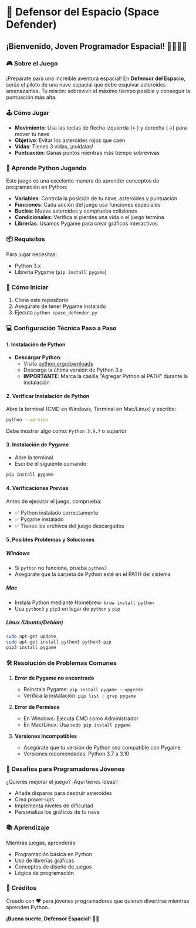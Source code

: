 # 🚀 Defensor del Espacio (Space Defender)

## ¡Bienvenido, Joven Programador Espacial! 👨‍🚀👩‍🚀

### 🎮 Sobre el Juego

¡Prepárate para una increíble aventura espacial! En **Defensor del Espacio**, serás el piloto de una nave espacial que debe esquivar asteroides amenazantes. Tu misión: sobrevivir el máximo tiempo posible y conseguir la puntuación más alta.

### 🕹️ Cómo Jugar

- **Movimiento**: Usa las teclas de flecha izquierda (←) y derecha (→) para mover tu nave
- **Objetivo**: Evitar los asteroides rojos que caen
- **Vidas**: Tienes 3 vidas, ¡cuídalas!
- **Puntuación**: Ganas puntos mientras más tiempo sobrevivas

### 🐍 Aprende Python Jugando

Este juego es una excelente manera de aprender conceptos de programación en Python:

- **Variables**: Controla la posición de tu nave, asteroides y puntuación
- **Funciones**: Cada acción del juego usa funciones especiales
- **Bucles**: Mueve asteroides y comprueba colisiones
- **Condicionales**: Verifica si pierdes una vida o el juego termina
- **Librerías**: Usamos Pygame para crear gráficos interactivos

### 📦 Requisitos

Para jugar necesitas:
- Python 3.x
- Librería Pygame (`pip install pygame`)

### 🚀 Cómo Iniciar

1. Clona este repositorio
2. Asegúrate de tener Pygame instalado
3. Ejecuta `python space_defender.py`

### 💻 Configuración Técnica Paso a Paso

#### 1. Instalación de Python
- **Descargar Python**:
  - Visita [python.org/downloads](https://www.python.org/downloads/)
  - Descarga la última versión de Python 3.x
  - **IMPORTANTE**: Marca la casilla "Agregar Python al PATH" durante la instalación

#### 2. Verificar Instalación de Python
Abre la terminal (CMD en Windows, Terminal en Mac/Linux) y escribe:
```bash
python --version
```
Debe mostrar algo como: `Python 3.9.7` o superior

#### 3. Instalación de Pygame
- Abre la terminal
- Escribe el siguiente comando:
```bash
pip install pygame
```

#### 4. Verificaciones Previas
Antes de ejecutar el juego, comprueba:
- ✅ Python instalado correctamente
- ✅ Pygame instalado
- ✅ Tienes los archivos del juego descargados

#### 5. Posibles Problemas y Soluciones

##### Windows
- Si `python` no funciona, prueba `python3`
- Asegúrate que la carpeta de Python esté en el PATH del sistema

##### Mac
- Instala Python mediante Homebrew: `brew install python`
- Usa `python3` y `pip3` en lugar de `python` y `pip`

##### Linux (Ubuntu/Debian)
```bash
sudo apt-get update
sudo apt-get install python3 python3-pip
pip3 install pygame
```

### 🛠️ Resolución de Problemas Comunes

1. **Error de Pygame no encontrado**
   - Reinstala Pygame: `pip install pygame --upgrade`
   - Verifica la instalación: `pip list | grep pygame`

2. **Error de Permisos**
   - En Windows: Ejecuta CMD como Administrador
   - En Mac/Linux: Usa `sudo pip install pygame`

3. **Versiones Incompatibles**
   - Asegúrate que tu versión de Python sea compatible con Pygame
   - Versiones recomendadas: Python 3.7 a 3.10

### 🧠 Desafíos para Programadores Jóvenes

¿Quieres mejorar el juego? ¡Aquí tienes ideas!:
- Añade disparos para destruir asteroides
- Crea power-ups
- Implementa niveles de dificultad
- Personaliza los gráficos de tu nave

### 📚 Aprendizaje

Mientras juegas, aprenderás:
- Programación básica en Python
- Uso de librerías gráficas
- Conceptos de diseño de juegos
- Lógica de programación

### 🌟 Créditos

Creado con ❤️ para jóvenes programadores que quieren divertirse mientras aprenden Python.

**¡Buena suerte, Defensor Espacial!** 🚀👾
